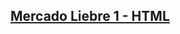 ## [Mercado Liebre 1 - HTML](https://github.com/jorgitoluis/jorgeluisolea_MercadoLiebre/tree/estructuraHtml)

